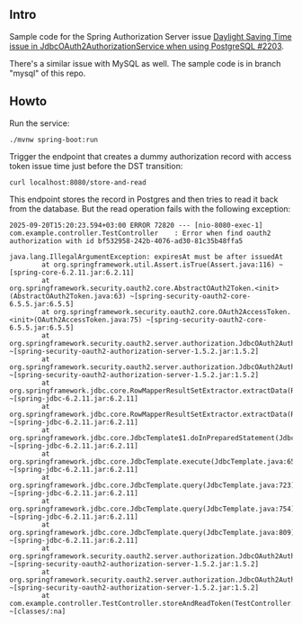 ## Intro

Sample code for the Spring Authorization Server issue
[Daylight Saving Time issue in JdbcOAuth2AuthorizationService when using PostgreSQL #2203](https://github.com/spring-projects/spring-authorization-server/issues/2203).

There's a similar issue with MySQL as well. The sample code is in branch "mysql" of this repo.

## Howto

Run the service:

```
./mvnw spring-boot:run
```

Trigger the endpoint that creates a dummy authorization record with access token issue time
just before the DST transition:

```
curl localhost:8080/store-and-read
```

This endpoint stores the record in Postgres and then tries to read it back from the database. 
But the read operation fails with the following exception:

```
2025-09-20T15:20:23.594+03:00 ERROR 72820 --- [nio-8080-exec-1] com.example.controller.TestController    : Error when find oauth2 authorization with id bf532958-242b-4076-ad30-81c35b48ffa5

java.lang.IllegalArgumentException: expiresAt must be after issuedAt
        at org.springframework.util.Assert.isTrue(Assert.java:116) ~[spring-core-6.2.11.jar:6.2.11]
        at org.springframework.security.oauth2.core.AbstractOAuth2Token.<init>(AbstractOAuth2Token.java:63) ~[spring-security-oauth2-core-6.5.5.jar:6.5.5]
        at org.springframework.security.oauth2.core.OAuth2AccessToken.<init>(OAuth2AccessToken.java:75) ~[spring-security-oauth2-core-6.5.5.jar:6.5.5]
        at org.springframework.security.oauth2.server.authorization.JdbcOAuth2AuthorizationService$OAuth2AuthorizationRowMapper.mapRow(JdbcOAuth2AuthorizationService.java:548) ~[spring-security-oauth2-authorization-server-1.5.2.jar:1.5.2]
        at org.springframework.security.oauth2.server.authorization.JdbcOAuth2AuthorizationService$OAuth2AuthorizationRowMapper.mapRow(JdbcOAuth2AuthorizationService.java:465) ~[spring-security-oauth2-authorization-server-1.5.2.jar:1.5.2]
        at org.springframework.jdbc.core.RowMapperResultSetExtractor.extractData(RowMapperResultSetExtractor.java:94) ~[spring-jdbc-6.2.11.jar:6.2.11]
        at org.springframework.jdbc.core.RowMapperResultSetExtractor.extractData(RowMapperResultSetExtractor.java:61) ~[spring-jdbc-6.2.11.jar:6.2.11]
        at org.springframework.jdbc.core.JdbcTemplate$1.doInPreparedStatement(JdbcTemplate.java:733) ~[spring-jdbc-6.2.11.jar:6.2.11]
        at org.springframework.jdbc.core.JdbcTemplate.execute(JdbcTemplate.java:658) ~[spring-jdbc-6.2.11.jar:6.2.11]
        at org.springframework.jdbc.core.JdbcTemplate.query(JdbcTemplate.java:723) ~[spring-jdbc-6.2.11.jar:6.2.11]
        at org.springframework.jdbc.core.JdbcTemplate.query(JdbcTemplate.java:754) ~[spring-jdbc-6.2.11.jar:6.2.11]
        at org.springframework.jdbc.core.JdbcTemplate.query(JdbcTemplate.java:809) ~[spring-jdbc-6.2.11.jar:6.2.11]
        at org.springframework.security.oauth2.server.authorization.JdbcOAuth2AuthorizationService.findBy(JdbcOAuth2AuthorizationService.java:349) ~[spring-security-oauth2-authorization-server-1.5.2.jar:1.5.2]
        at org.springframework.security.oauth2.server.authorization.JdbcOAuth2AuthorizationService.findById(JdbcOAuth2AuthorizationService.java:296) ~[spring-security-oauth2-authorization-server-1.5.2.jar:1.5.2]
        at com.example.controller.TestController.storeAndReadToken(TestController.java:53) ~[classes/:na]
```
